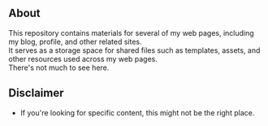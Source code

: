## About

This repository contains materials for several of my web pages, including my blog, profile, and other related sites.  
It serves as a storage space for shared files such as templates, assets, and other resources used across my web pages.  
There's not much to see here.

## Disclaimer

- If you're looking for specific content, this might not be the right place.
